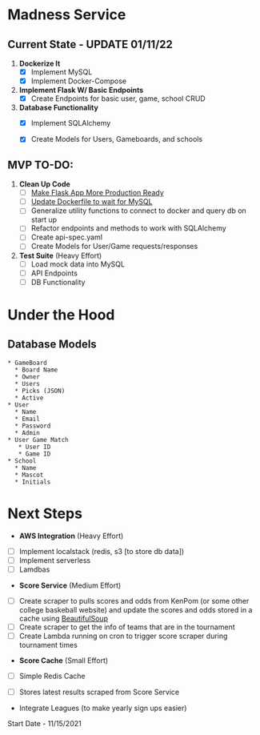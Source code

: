 # Madness Service

## Current State - UPDATE 01/11/22
1. **Dockerize It**
   - [x] Implement MySQL
   - [x] Implement Docker-Compose
2. **Implement Flask W/ Basic Endpoints** 
   - [x] Create Endpoints for basic user, game, school CRUD
3. **Database Functionality**
   - [x] Implement SQLAlchemy
   - [x] Create Models for Users, Gameboards, and schools


## MVP TO-DO:
1. **Clean Up Code**
    - [ ] [Make Flask App More Production Ready](https://mark.douthwaite.io/getting-production-ready-a-minimal-flask-app/)
    - [ ] [Update Dockerfile to wait for MySQL](https://www.datanovia.com/en/lessons/docker-compose-wait-for-container-using-wait-tool/docker-compose-wait-for-mysql-container-to-be-ready/)
    - [ ] Generalize utility functions to connect to docker and query db on start up
    - [ ] Refactor endpoints and methods to work with SQLAlchemy
    - [ ] Create api-spec.yaml
    - [ ] Create Models for User/Game requests/responses

2. **Test Suite** (Heavy Effort)
   - [ ] Load mock data into MySQL
   - [ ] API Endpoints
   - [ ] DB Functionality

# Under the Hood
##  Database Models
```
* GameBoard
  * Board Name
  * Owner
  * Users
  * Picks (JSON)
  * Active
* User
  * Name
  * Email
  * Password
  * Admin
* User Game Match
   * User ID
   * Game ID
* School
  * Name
  * Mascot
  * Initials
```


# Next Steps
* **AWS Integration** (Heavy Effort)
- [ ] Implement localstack (redis, s3 [to store db data])
- [ ] Implement serverless
- [ ] Lamdbas

* **Score Service** (Medium Effort) 
 - [ ] Create scraper to pulls scores and odds from KenPom (or some other college baskeball website) and update the scores and odds stored in a cache using [BeautifulSoup](https://www.crummy.com/software/BeautifulSoup/bs4/doc/)
 - [ ] Create scraper to get the info of teams that are in the tournament 
 - [ ] Create Lambda running on cron to trigger score scraper during tournament times
    
* **Score Cache** (Small Effort)
 - [ ] Simple Redis Cache
 - [ ] Stores latest results scraped from Score Service


* Integrate Leagues (to make yearly sign ups easier)
  

Start Date - 11/15/2021